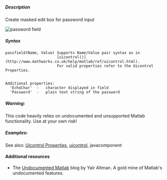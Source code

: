 ##### Description
Create masked edit box for password input

![password field](https://raw.githubusercontent.com/okomarov/passfield/master/Example.PNG)

##### Syntax
    passfield(Name, Value) Supports Name/Value pair syntax as in
                           [uicontrol()](http://www.mathworks.co.uk/help/matlab/ref/uicontrol.html). 
                           For valid properties refer to the Uicontrol Properties.
                           
  
    Additional properties:
      'EchoChar'  -   character displayed in field
      'Password'  -   plain text string of the password


##### Warning: 

  This code heavily relies on undocumented and unsupported Matlab functionality.
  Use at your own risk!


##### Examples:
 
See also: [Uicontrol Properties](http://www.mathworks.co.uk/help/matlab/ref/uicontrol_props.html), [uicontrol](http://www.mathworks.co.uk/help/matlab/ref/uicontrol.html), javacomponent



#### Additional resources
- The [Undocumented Matlab](http://undocumentedmatlab.com/) blog by Yair Altman. A gold mine of Matlab's undocumented features. 
